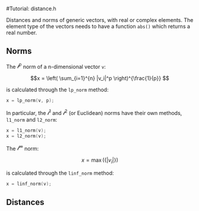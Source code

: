 #Tutorial: distance.h

Distances and norms of generic vectors, with real or complex elements. The element type of the vectors needs to have a function `abs()` which returns a real number.

## Norms

The $\mathcal{l}^p$ norm of a n-dimensional vector `v`: 

```math
x = \left( \sum_{i=1}^{n} |v_i|^p \right)^{\frac{1}{p}} 
```

is calculated through the `lp_norm` method:

```cpp
x = lp_norm(v, p);
```

In particular, the $\mathcal{l}^1$ and $\mathcal{l}^2$ (or Euclidean) norms have their own methods, `l1_norm` and `l2_norm`:

```cpp
x = l1_norm(v);
x = l2_norm(v);
```

The $\mathcal{l}^{\infty}$ norm: 

```math
x = \max\left( \left\{ |v_i| \right\} \right)
```

is calculated through the `linf_norm` method:

```cpp
x = linf_norm(v);
```

## Distances


